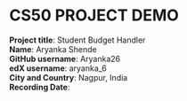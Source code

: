 # CS50 PROJECT DEMO

**Project title**: Student Budget Handler  
**Name**: Aryanka Shende  
**GitHub username**: Aryanka26  
**edX username**: aryanka_6  
**City and Country**: Nagpur, India  
**Recording Date**: 